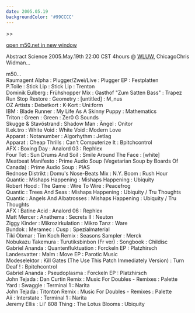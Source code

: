 ```yaml
---
date: 2005.05.19
backgroundColor: '#99CCCC'
---
```


\>>

[open m50.net in new window  
](http://m50.net/)


Abstract Science 2005.May.19th 22:00 CST 4hours @ [WLUW](http://www.wcks.org/), ChicagoChris Widman...  


m50...  
Raumagent Alpha : Plugger/Zwei/Live : Plugger EP : Festplatten  
P.Toile : Stick Lip : Stick Lip : Trenton  
Dominik Eulberg : Frühshopper Mix : Gasthof "Zum Satten Bass" : Trapez  
Run Stop Restore : Geometry : \[untitled\] : M\_nus  
OZ Artists : Debetkort : K-Kort : Uni:form  
IBM : Blade Runner : My Life As A Skinny Puppy : Mathematics  
Triton : Green : Green : Zer0 G Sounds  
Skugge & Stavöstrand : Shadow Man : Ängel : Onitor  
Il.ek.tro : White Void : White Void : Modern Love  
Apparat : Notanumber : Algorhythm : Jetlag  
Apparat : Cheap Thrills : Can't Computerize It : Bpitchcontrol  
AFX : Boxing Day : Analord 03 : Rephlex  
Four Tet : Sun Drums And Soil : Smile Around The Face : \[white\]  
Meatbeat Manifesto : Prime Audio Soup (Vegetarian Soup by Boards Of Canada) : Prime Audio Soup : PIAS  
Rednose Distrikt : Domu's Nose-Beats Mix : N.Y. Boom : Rush Hour  
Quantic : Mishaps Happening : Mishaps Happening : Ubiquity  
Robert Hood : The Game : Wire To Wire : Peacefrog  
Quantic : Trees And Seas : Mishaps Happening : Ubiquity / Tru Thoughts  
Quantic : Angels And Albatrosses : Mishaps Happening : Ubiquity / Tru Thoughts  
AFX : Batine Acid : Analord 06 : Rephlex  
Matt Mercer : Anathema : Secrets II : Neuton  
Ziggy Kinder : Mikrozirkulation : Mikro Tanz : Ware  
Bundok : Meramec : Cusp : Spezialmaterial  
Tiki Obmar : Tim Koch Remix : Seasons Sampler : Merck  
Nobukazu Takemura : Turutiksbinbon (Fr ver) : Songbook : Childisc  
Gabriel Ananda : Quantenfluktuation : Forckeln EP : Platzhirsch  
Landesvatter : Malm : Move EP : Parotic Music  
Modeselektor : Kill Gates (The Use This Patch Immediately Version) : Turn Deaf ! : Bpitchcontrol  
Gabriel Ananda : Pseudoplasma : Forckeln EP : Platzhirsch  
John Tejada : Dan Curtin Remix : Music For Doubles - Remixes : Palette  
Yard : Swaggle : Terminal 1 : Narita  
John Tejada : Titonton Remix : Music For Doubles - Remixes : Palette  
Aii : Interstate : Terminal 1 : Narita  
Jeremy Ellis : Lil' 808 Thing : The Lotus Blooms : Ubiquity